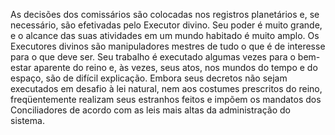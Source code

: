 ﻿As decisões dos comissários são colocadas nos registros planetários e, se necessário, são efetivadas pelo Executor divino. Seu poder é muito grande, e o alcance das suas atividades em um mundo habitado é muito amplo. Os Executores divinos são manipuladores mestres de tudo o que é de interesse para o que deve ser. Seu trabalho é executado algumas vezes para o bem-estar aparente do reino e, às vezes, seus atos, nos mundos do tempo e do espaço, são de difícil explicação. Embora seus decretos não sejam executados em desafio à lei natural, nem aos costumes prescritos do reino, freqüentemente realizam seus estranhos feitos e impõem os mandatos dos Conciliadores de acordo com as leis mais altas da administração do sistema.